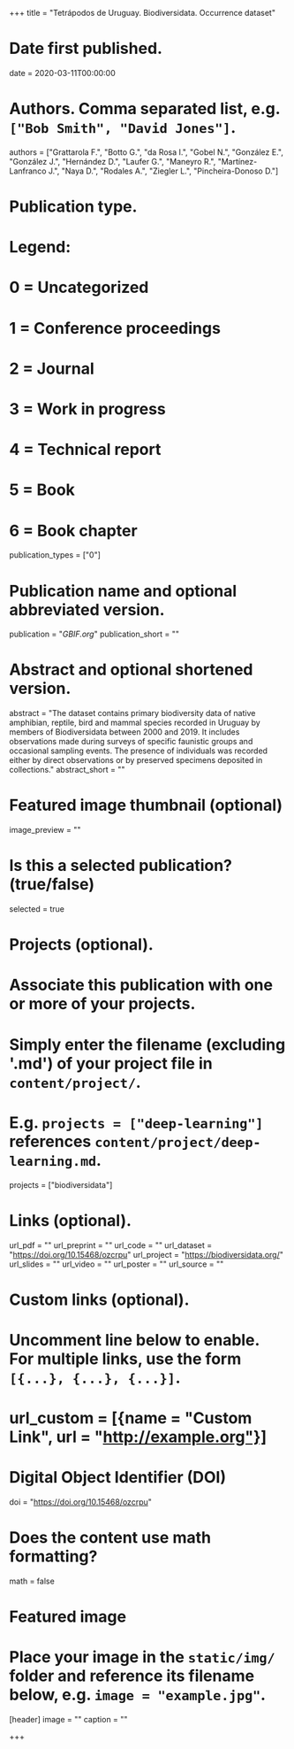 +++
title = "Tetrápodos de Uruguay. Biodiversidata. Occurrence dataset"

# Date first published.
date = 2020-03-11T00:00:00

# Authors. Comma separated list, e.g. `["Bob Smith", "David Jones"]`.
authors = ["Grattarola F.", "Botto G.", "da Rosa I.", "Gobel N.", "González E.", "González J.", "Hernández D.", "Laufer G.", "Maneyro R.", "Martínez-Lanfranco J.", "Naya D.", "Rodales A.", "Ziegler L.", "Pincheira-Donoso D."]

# Publication type.
# Legend:
# 0 = Uncategorized
# 1 = Conference proceedings
# 2 = Journal
# 3 = Work in progress
# 4 = Technical report
# 5 = Book
# 6 = Book chapter
publication_types = ["0"]

# Publication name and optional abbreviated version.
publication = "*GBIF.org*"
publication_short = ""

# Abstract and optional shortened version.
abstract = "The dataset contains primary biodiversity data of native amphibian, reptile, bird and mammal species recorded in Uruguay by members of Biodiversidata between 2000 and 2019. It includes observations made during surveys of specific faunistic groups and occasional sampling events. The presence of individuals was recorded either by direct observations or by preserved specimens deposited in collections."
abstract_short = ""

# Featured image thumbnail (optional)
image_preview = ""

# Is this a selected publication? (true/false)
selected = true

# Projects (optional).
#   Associate this publication with one or more of your projects.
#   Simply enter the filename (excluding '.md') of your project file in `content/project/`.
#   E.g. `projects = ["deep-learning"]` references `content/project/deep-learning.md`.
projects = ["biodiversidata"]

# Links (optional).
url_pdf = ""
url_preprint = ""
url_code = ""
url_dataset = "https://doi.org/10.15468/ozcrpu"
url_project = "https://biodiversidata.org/"
url_slides = ""
url_video = ""
url_poster = ""
url_source = ""

# Custom links (optional).
#   Uncomment line below to enable. For multiple links, use the form `[{...}, {...}, {...}]`.
# url_custom = [{name = "Custom Link", url = "http://example.org"}]

# Digital Object Identifier (DOI)
doi = "https://doi.org/10.15468/ozcrpu"

# Does the content use math formatting?
math = false

# Featured image
# Place your image in the `static/img/` folder and reference its filename below, e.g. `image = "example.jpg"`.
[header]
image = ""
caption = ""

+++
